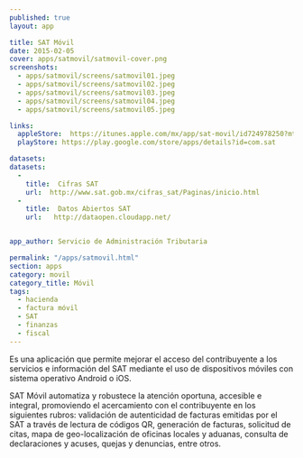 ```yaml
---
published: true
layout: app

title: SAT Móvil
date: 2015-02-05
cover: apps/satmovil/satmovil-cover.png
screenshots:
  - apps/satmovil/screens/satmovil01.jpeg
  - apps/satmovil/screens/satmovil02.jpeg
  - apps/satmovil/screens/satmovil03.jpeg
  - apps/satmovil/screens/satmovil04.jpeg
  - apps/satmovil/screens/satmovil05.jpeg

links:
  appleStore:  https://itunes.apple.com/mx/app/sat-movil/id724978250?mt=8
  playStore: https://play.google.com/store/apps/details?id=com.sat

datasets:
datasets:
  -
    title:  Cifras SAT
    url:  http://www.sat.gob.mx/cifras_sat/Paginas/inicio.html
  -
    title:  Datos Abiertos SAT
    url:   http://dataopen.cloudapp.net/


app_author: Servicio de Administración Tributaria

permalink: "/apps/satmovil.html"
section: apps
category: movil
category_title: Móvil
tags:
  - hacienda
  - factura móvil
  - SAT
  - finanzas 
  - fiscal
---
```


Es una aplicación que permite mejorar el acceso del contribuyente a los servicios e información del SAT mediante el uso de dispositivos móviles con sistema operativo Android o iOS. 

SAT Móvil automatiza y robustece la atención oportuna, accesible e integral, promoviendo el acercamiento con el contribuyente en los siguientes rubros: validación de autenticidad de facturas emitidas por el SAT a través de lectura de códigos QR, generación de facturas, solicitud de citas, mapa de geo-localización de oficinas locales y aduanas, consulta de declaraciones y acuses, quejas y denuncias, entre otros.